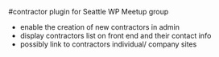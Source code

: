 #contractor plugin for Seattle WP Meetup group
- enable the creation of new contractors in admin
- display contractors list on front end and their contact info
- possibly link to contractors individual/ company sites
